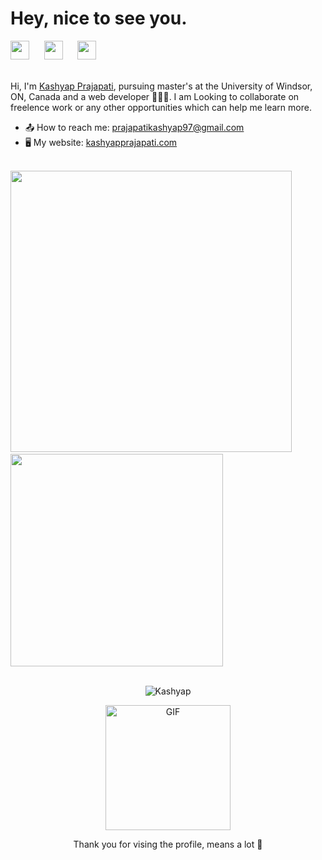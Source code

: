 
<h1 align="left">Hey, nice to see you.</h1>



<div align="left">
<a href="https://www.linkedin.com/in/prajapatikashyap/" target="_blank"><img height="30" src="https://image.flaticon.com/icons/png/512/356/356045.png"></a>&nbsp;&nbsp;&nbsp;&nbsp;&nbsp;
<a href="https://www.instagram.com/krish_4u_/" target="_blank"><img height="30" src="https://image.flaticon.com/icons/png/512/1383/1383263.png"></a>&nbsp;&nbsp;&nbsp;&nbsp;&nbsp;
<a href="https://open.spotify.com/playlist/34aeAs5mC7btTSvkTm3mkY?si=d1d5614b8bc444fc" target="_blank"><img height="30" src="https://image.flaticon.com/icons/png/512/725/725281.png"></a> &nbsp;&nbsp;&nbsp;&nbsp;&nbsp;
</div>


<br>

Hi, I'm [Kashyap Prajapati](http://www.kashyapprajapati.com/), pursuing master's at the University of Windsor, ON, Canada and a web developer 👨🏻‍💻. I am Looking to collaborate on freelence work or any other opportunities which can help me learn more.
<br>
 - 📤 How to reach me: [prajapatikashyap97@gmail.com](mailto:prajapatikashyap97@gmail.com)
 - 🖥️ My website: [kashyapprajapati.com](https://www.kashyapprajapati.com/)
 
 <br>
<div >
<a align="left">
  <img src="https://github-readme-stats.vercel.app/api/?username=krish4uu&hide=stars,issues,contribs&count_private=true&theme=tokyonight&showicons=true" width="450" />
</a> &nbsp;&nbsp;&nbsp;&nbsp; 
 <a alighn="right">
  <img src="https://github-readme-stats.vercel.app/api/top-langs/?username=krish4uu&layout=compact&langs_count=5&theme=tokyonight" width="340"/>
</a>
</div>
 <br> 
 <p align="center"> <img src="https://komarev.com/ghpvc/?username=krish4uu" alt="Kashyap" /> </p>
 <p align="center"><img align="center" height="200" alt="GIF" src="https://media.giphy.com/media/S6qkS0ETvel6EZat45/giphy.gif" /></p>
 <p align="center"> Thank you for vising the profile, means a lot 🖤 </p>
 



<!---
krish4uu/krish4uu is a ✨ special ✨ repository because its `README.md` (this file) appears on your GitHub profile.
You can click the Preview link to take a look at your changes.
--->
